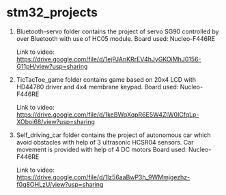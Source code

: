 # stm32_projects

1. Bluetooth-servo folder contains the project of servo SG90 controlled by over Bluetooth with use of HC05 module.
   Board used: Nucleo-F446RE
   
   Link to video: https://drive.google.com/file/d/1ejPJAnKRrEV4hJyGKOiMhJ0156-G11pH/view?usp=sharing

2. TicTacToe_game folder contains game based on 20x4 LCD with HD44780 driver and 4x4 membrane keypad.
   Board used: Nucleo-F446RE

   Link to video: https://drive.google.com/file/d/1keBWqXqpR6E5W4ZIW0ICfqLp-XOboi68/view?usp=sharing

3. Self_driving_car folder contains the project of autonomous car which avoid obstacles with help of 3 ultrasonic HCSR04 sensors.
   Car movement is provided with help of 4 DC motors
   Board used: Nucleo-F446RE

   Link to video: https://drive.google.com/file/d/1lz56aaBwP3h_9WMmjgezhz-f0q8OHLzU/view?usp=sharing